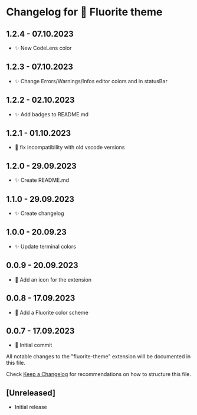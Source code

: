 # Changelog for 💎 Fluorite theme

## 1.2.4 - 07.10.2023

- ✨ New CodeLens color

## 1.2.3 - 07.10.2023

- ✨ Change Errors/Warnings/Infos editor colors and in statusBar

## 1.2.2 - 02.10.2023

- ✨ Add badges to README.md

## 1.2.1 - 01.10.2023

- 👾 fix incompatibility with old vscode versions

## 1.2.0 - 29.09.2023

- ✨ Create README.md

## 1.1.0 - 29.09.2023

- ✨ Create changelog

## 1.0.0 - 20.09.23

- ✨ Update terminal colors

## 0.0.9 - 20.09.2023

- 🥭 Add an icon for the extension

## 0.0.8 - 17.09.2023

- 💎 Add a Fluorite color scheme

## 0.0.7 - 17.09.2023

- 👾 Initial commit

All notable changes to the "fluorite-theme" extension will be documented in this file.

Check [Keep a Changelog](http://keepachangelog.com/) for recommendations on how to structure this file.

## [Unreleased]

- Initial release
